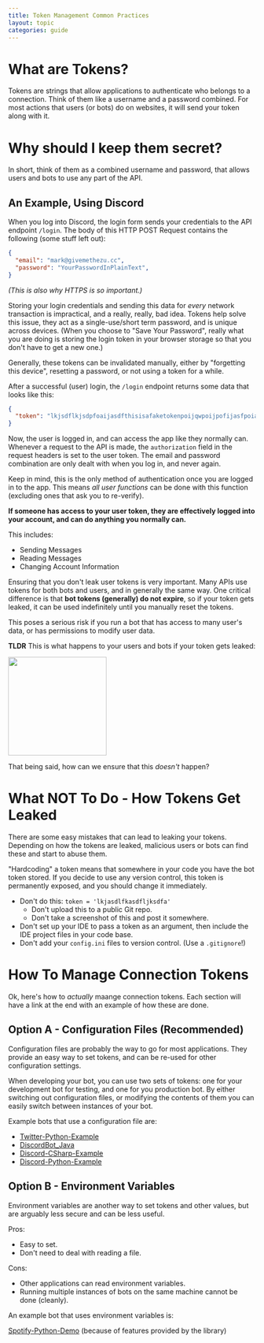 ```yaml
---
title: Token Management Common Practices
layout: topic
categories: guide
---
```


# What are Tokens?

Tokens are strings that allow applications to authenticate who belongs
to a connection. Think of them like a username and a password combined.
For most actions that users (or bots) do on websites, it will send
your token along with it.

# Why should I keep them secret?

In short, think of them as a combined username and
password, that allows users and bots to use any
part of the API.

## An Example, Using Discord

When you log into Discord, the login form sends your credentials to
the API endpoint `/login`. The body of this HTTP POST Request contains
the following (some stuff left out):

```json
{
  "email": "mark@givemethezu.cc",
  "password": "YourPasswordInPlainText",
}
```
_(This is also why HTTPS is so important.)_

Storing your login credentials and sending this data for _every_ network
transaction is impractical, and a really, really, bad idea.
Tokens help solve this issue, they act as a single-use/short term password,
and is unique across devices. (When you choose to "Save Your Password", really
what you are doing is storing the login token in your browser storage so that
you don't have to get a new one.)

Generally, these tokens can be invalidated manually,
either by "forgetting this device", resetting a password, or not using a
token for a while.

After a successful (user) login, the `/login` endpoint returns some data
that looks like this:

```json
{
  "token": "lkjsdflkjsdpfoaijasdfthisisafaketokenpoijqwpoijpofijasfpoiasjdfpoijwef"
}
```

Now, the user is logged in, and can access the app like they normally can.
Whenever a request to the API is made, the `authorization` field in
the request headers is set to the user token.
The email and password combination are only dealt with when you log in, and
never again.

Keep in mind, this is the only method of authentication once you are logged
in to the app. This means _all user functions_ can be done with this function
(excluding ones that ask you to re-verify).

**If someone has access to your user token, they are effectively logged into
your account, and can do anything you normally can.**

This includes:
  - Sending Messages
  - Reading Messages
  - Changing Account Information

Ensuring that you don't leak user tokens is very important.
Many APIs use tokens for both bots and users, and in generally the same way.
One critical difference is that **bot tokens (generally) do not expire**, so
if your token gets leaked, it can be used indefinitely until you manually
reset the tokens.

This poses a serious risk if you run a bot that has access to many user's data,
or has permissions to modify user data.

**TLDR** This is what happens to your users and bots if your token gets
leaked:

<img src="https://media.giphy.com/media/HhTXt43pk1I1W/200.gif" width="200px"/>

That being said, how can we ensure that this _doesn't_
happen?

# What NOT To Do - How Tokens Get Leaked

There are some easy mistakes that can lead to leaking
your tokens. Depending on how the tokens are leaked,
malicious users or bots can find these and start to
abuse them.

"Hardcoding" a token means that somewhere in your code you have
the bot token stored. If you decide to use any version control, this token
is permanently exposed, and you should change it immediately.

- Don't do this: `token = 'lkjasdlfkasdfljksdfa'`
  - Don't upload this to a public Git repo.
  - Don't take a screenshot of this and post it somewhere.
- Don't set up your IDE to pass a token as an argument, then include
the IDE project files in your code base.
- Don't add your `config.ini` files to version control. (Use a `.gitignore`!)

# How To Manage Connection Tokens

Ok, here's how to _actually_ maange connection tokens. Each section will have
a link at the end with an example of how these are done.

## Option A - Configuration Files (Recommended)

Configuration files are probably the way to go for most applications.
They provide an easy way to set tokens, and can be re-used for other
configuration settings.

When developing your bot, you can use two sets of tokens: one for your
development bot for testing, and one for you production bot.
By either switching out configuration files, or modifying the contents of them
you can easily switch between instances of your bot.

Example bots that use a configuration file are:

- [Twitter-Python-Example][tweepy]
- [DiscordBot_Java][discordjava]
- [Discord-CSharp-Example][cssbot]
- [Discord-Python-Example][discordpy]

## Option B - Environment Variables

Environment variables are another way to set tokens and other values,
but are arguably less secure and can be less useful.

Pros:
  - Easy to set.
  - Don't need to deal with reading a file.

Cons:
  - Other applications can read environment variables.
  - Running multiple instances of bots on the same machine cannot be done (cleanly).

An example bot that uses environment variables is:

[Spotify-Python-Demo][spotipy] (because of features provided by the library)

[tweepy]: https://github.com/UWB-ACM/Twitter-Python-Example
[discordjava]: https://github.com/UWB-ACM/DiscordBot_Java
[cssbot]: https://github.com/UWB-ACM/Discord-CSharp-Example
[discordpy]: https://github.com/UWB-ACM/Discord-Python-Example
[spotipy]: https://github.com/UWB-ACM/Spotify-Python-Demo
